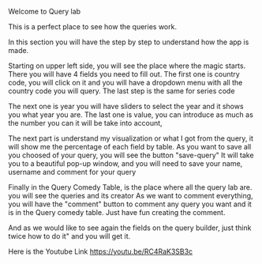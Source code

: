 Welcome to Query lab

This is a perfect place to see how the queries work.

In this section you will have the step by step to understand how the app is made.

Starting on upper left side, you will see the place where the magic starts. There you will have 4 fields you need to fill out.
The first one is country code, you will click on it and you will have a dropdown menu with all the country code you will query. 
The last step is the same for series code 

The next one is year you will have sliders to select the year and it shows you what year you are.
The last one is value, you can introduce as much as the number you can it will be take into account,

The next part is understand my visualization or what I got from the query, it will show me the percentage of each field by table.
As you want to save all you choosed of your query, you will see the button "save-query" It will take you to a beautiful pop-up window,
and you will need to save your name, username and comment for your query

Finally in the Query Comedy Table, is the place where all the query lab are. you will see the queries and its creator
As we want to comment everything, you will have the "comment" button to comment any query you want and it is in the Query comedy table. Just have fun creating the comment.

And as we would like to see again the fields on the query builder, just think twice how to do it" and you will get it.

Here is the Youtube Link https://youtu.be/RC4RaK3SB3c